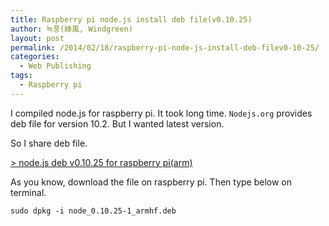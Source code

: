 ```yaml
---
title: Raspberry pi node.js install deb file(v0.10.25)
author: 녹풍(綠風, Windgreen)
layout: post
permalink: /2014/02/18/raspberry-pi-node-js-install-deb-filev0-10-25/
categories:
  - Web Publishing
tags:
  - Raspberry pi
---
```

I compiled node.js for raspberry pi. It took long time. `Nodejs.org` provides deb file for version 10.2. But I wanted latest version.

So I share deb file.

[> node.js deb v0.10.25 for raspberry pi(arm)][1]

As you know, download the file on raspberry pi. Then type below on terminal.

    sudo dpkg -i node_0.10.25-1_armhf.deb

 [1]: https://drive.google.com/file/d/0B1y-xjZYE3AqWV9jS2NkSWdwT2c/edit?usp=sharing